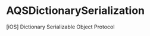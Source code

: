 AQSDictionarySerialization
==========================

[iOS] Dictionary Serializable Object Protocol
